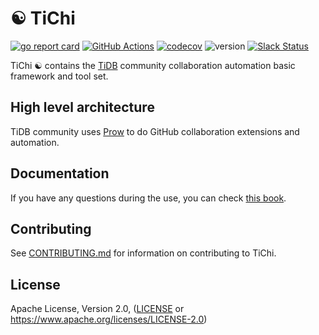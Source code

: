 # ☯️ TiChi

[![go report card](https://goreportcard.com/badge/github.com/ti-community-infra/tichi "go report card")](https://goreportcard.com/report/github.com/ti-community-infra/tichi)
[![GitHub Actions](https://github.com/ti-community-infra/tichi/workflows/Test/badge.svg?branch=master)](https://github.com/features/actions)
[![codecov](https://codecov.io/gh/ti-community-infra/tichi/branch/master/graph/badge.svg)](https://codecov.io/gh/ti-community-infra/tichi)
![version](https://img.shields.io/github/release/ti-community-infra/tichi/all.svg)
[![Slack Status](https://img.shields.io/badge/slack-join_chat-white.svg?logo=slack&style=social)](https://slack.tidb.io/invite?team=tidb-community&channel=sig-community-infra)

TiChi ☯️ contains the [TiDB](https://github.com/pingcap/tidb) community collaboration automation basic framework and tool set.

## High level architecture

TiDB community uses [Prow](https://github.com/kubernetes/test-infra/tree/master/prow)
to do GitHub collaboration extensions and automation.

## Documentation

If you have any questions during the use, you can check [this book](https://book.prow.tidb.net/).

## Contributing

See [CONTRIBUTING.md](CONTRIBUTING.md) for information on contributing to TiChi.

## License

Apache License, Version 2.0, ([LICENSE](LICENSE) or https://www.apache.org/licenses/LICENSE-2.0)
